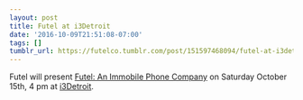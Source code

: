 ```yaml
---
layout: post
title: Futel at i3Detroit
date: '2016-10-09T21:51:08-07:00'
tags: []
tumblr_url: https://futelco.tumblr.com/post/151597468094/futel-at-i3detroit
---
```

Futel will present [Futel: An Immobile Phone Company](https://www.i3detroit.org/futel-project-presentation-i3detroit-oct-15th-4-pm/)&nbsp;on&nbsp;Saturday October 15th, 4 pm at [i3Detroit](https://www.i3detroit.org/).

